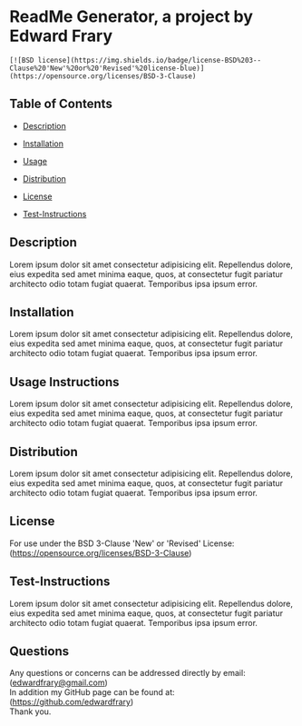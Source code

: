 
  # ReadMe Generator, a project by Edward Frary
    [![BSD license](https://img.shields.io/badge/license-BSD%203--Clause%20'New'%20or%20'Revised'%20license-blue)](https://opensource.org/licenses/BSD-3-Clause)
     

  ## Table of Contents  
  * [Description](#description)  
  * [Installation](#installation)    

  * [Usage](#usage)    

  * [Distribution](#distribution)  
        

  * [License](#license)  
        

  * [Test-Instructions](#test-instructions)  
        

  

  ## Description
  Lorem ipsum dolor sit amet consectetur adipisicing elit. Repellendus dolore, eius expedita sed amet minima eaque, quos, at consectetur fugit pariatur architecto odio totam fugiat quaerat. Temporibus ipsa ipsum error.  

  
  ## Installation 
  Lorem ipsum dolor sit amet consectetur adipisicing elit. Repellendus dolore, eius expedita sed amet minima eaque, quos, at consectetur fugit pariatur architecto odio totam fugiat quaerat. Temporibus ipsa ipsum error.
      

  
  ## Usage Instructions  
  Lorem ipsum dolor sit amet consectetur adipisicing elit. Repellendus dolore, eius expedita sed amet minima eaque, quos, at consectetur fugit pariatur architecto odio totam fugiat quaerat. Temporibus ipsa ipsum error.
      

  
  ## Distribution  
  Lorem ipsum dolor sit amet consectetur adipisicing elit. Repellendus dolore, eius expedita sed amet minima eaque, quos, at consectetur fugit pariatur architecto odio totam fugiat quaerat. Temporibus ipsa ipsum error.
      

  
  ## License  
  For use under the BSD 3-Clause 'New' or 'Revised' License: (https://opensource.org/licenses/BSD-3-Clause)
      

  
  ## Test-Instructions  
  Lorem ipsum dolor sit amet consectetur adipisicing elit. Repellendus dolore, eius expedita sed amet minima eaque, quos, at consectetur fugit pariatur architecto odio totam fugiat quaerat. Temporibus ipsa ipsum error.
      
  
  
  ## Questions  
  Any questions or concerns can be addressed directly by email: (edwardfrary@gmail.com)  
  In addition my GitHub page can be found at: (https://github.com/edwardfrary)  
  Thank you.
    
